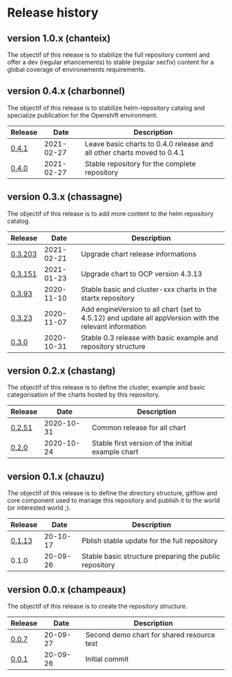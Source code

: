 # Release history

## version 1.0.x (chanteix)

The objectif of this release is to stabilize the full repository content and offer a dev (regular ehancements) to stable (regular secfix) content for a global coverage of environements requirements.

## version 0.4.x (charbonnel)

The objectif of this release is to stabilize helm-repository catalog and specialize publication for the Openshift environment.

| Release                                                                | Date       | Description                                                             |
| ---------------------------------------------------------------------- | ---------- | ----------------------------------------------------------------------- |
| [0.4.1](https://github.com/startxfr/helm-repository/releases/tag0.4.1) | 2021-02-27 | Leave basic charts to 0.4.0 release and all other charts moved to 0.4.1 |
| [0.4.0](https://github.com/startxfr/helm-repository/releases/tag0.4.0) | 2021-02-27 | Stable repository for the complete repository                           |

## version 0.3.x (chassagne)

The objectif of this release is to add more content to the helm repository catalog.

| Release                                                                     | Date       | Description                                                                                            |
| --------------------------------------------------------------------------- | ---------- | ------------------------------------------------------------------------------------------------------ |
| [0.3.203](https://github.com/startxfr/helm-repository/releases/tag/0.3.203) | 2021-02-21 | Upgrade chart release informations                                                                     |
| [0.3.151](https://github.com/startxfr/helm-repository/releases/tag/0.3.151) | 2021-01-23 | Upgrade chart to OCP version 4.3.13                                                                    |
| [0.3.93](https://github.com/startxfr/helm-repository/releases/tag/0.3.93)   | 2020-11-10 | Stable basic and cluster-xxx charts in the startx repository                                           |
| [0.3.23](https://github.com/startxfr/helm-repository/releases/tag/0.3.23)   | 2020-11-07 | Add engineVersion to all chart (set to 4.5.12) and update all appVersion with the relevant information |
| [0.3.0](https://github.com/startxfr/helm-repository/releases/tag/0.3.0)     | 2020-10-31 | Stable 0.3 release with basic example and repository structure                                         |

## version 0.2.x (chastang)

The objectif of this release is to define the cluster, example and basic categorisation of the charts hosted by this repository.

| Release                                                                   | Date       | Description                                       |
| ------------------------------------------------------------------------- | ---------- | ------------------------------------------------- |
| [0.2.51](https://github.com/startxfr/helm-repository/releases/tag/0.2.51) | 2020-10-31 | Common release for all chart                      |
| [0.2.0](https://github.com/startxfr/helm-repository/releases/tag/0.2.0)   | 2020-10-24 | Stable first version of the initial example chart |

## version 0.1.x (chauzu)

The objectif of this release is to define the directory structure, gitflow and core component used to manage this repository and publish it to the world (or interested world ;).

| Release                                                                   | Date     | Description                                            |
| ------------------------------------------------------------------------- | -------- | ------------------------------------------------------ |
| [0.1.13](https://github.com/startxfr/helm-repository/releases/tag/0.1.13) | 20-10-17 | Pblish stable update for the full repository           |
| 0.1.0                                                                     | 20-09-26 | Stable basic structure preparing the public repository |

## version 0.0.x (champeaux)

The objectif of this release is to create the repository structure.

| Release                                                                 | Date     | Description                                |
| ----------------------------------------------------------------------- | -------- | ------------------------------------------ |
| [0.0.7](https://github.com/startxfr/helm-repository/releases/tag/0.0.5) | 20-09-27 | Second demo chart for shared resource test |
| [0.0.1](https://github.com/startxfr/helm-repository/releases/tag/0.0.1) | 20-09-26 | Initial commit                             |
